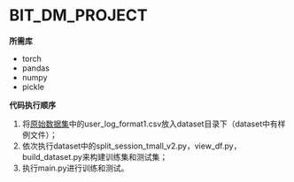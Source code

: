 # BIT_DM_PROJECT
**所需库**
- torch
- pandas
- numpy
- pickle

**代码执行顺序**
1. 将[原始数据集](https://tianchi.aliyun.com/dataset/dataDetail?dataId=42 "原始数据集")中的user_log_format1.csv放入dataset目录下（dataset中有样例文件）；
2. 依次执行dataset中的split_session_tmall_v2.py，view_df.py，build_dataset.py来构建训练集和测试集；
3. 执行main.py进行训练和测试。